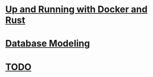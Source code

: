 # [Up and Running with Docker and Rust](./docs/up_and_running.md)
# [Database Modeling](./docs/database_modeling.md)
# [TODO](./docs/TODO.md)

